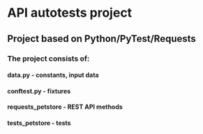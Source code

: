 # API autotests project
## Project based on Python/PyTest/Requests
### The project consists of:
#### data.py - constants, input data
#### conftest.py - fixtures
#### requests_petstore - REST API methods
#### tests_petstore - tests
